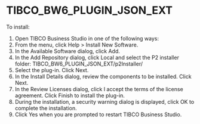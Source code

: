 # TIBCO_BW6_PLUGIN_JSON_EXT

To install:
1. Open TIBCO Business Studio in one of the following ways:
2. From the menu, click Help > Install New Software.
3. In the Available Software dialog, click Add.
4. In the Add Repository dialog, click Local and select the P2 installer folder: TIBCO_BW6_PLUGIN_JSON_EXT/p2Installer/
5. Select the plug-in. Click Next.
6. In the Install Details dialog, review the components to be installed. Click Next.
7. In the Review Licenses dialog, click I accept the terms of the license agreement. Click Finish to
install the plug-in.
8. During the installation, a security warning dialog is displayed, click OK to complete the installation.
9. Click Yes when you are prompted to restart TIBCO Business Studio.
